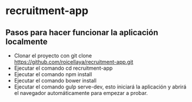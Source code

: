 # recruitment-app

## Pasos para hacer funcionar la aplicación localmente
* Clonar el proyecto con git clone https://github.com/roicellaya/recruitment-app.git
* Ejecutar el comando cd recruitment-app
* Ejecutar el comando npm install
* Ejecutar el comando bower install
* Ejecutar el comando gulp serve-dev, esto iniciará la aplicación y abrirá el navegador automáticamente para empezar a probar.